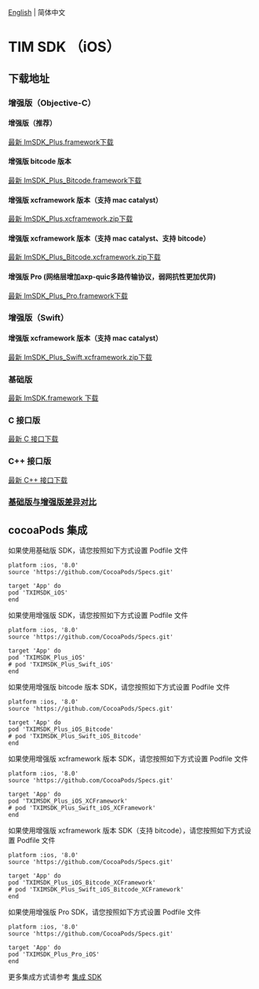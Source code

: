 [English](./README.md) | 简体中文

# TIM SDK （iOS）

## 下载地址

### 增强版（Objective-C）

#### 增强版（推荐）

[最新 ImSDK_Plus.framework下载](https://im.sdk.qcloud.com/download/plus/7.2.4123/ImSDK_Plus_7.2.4123.framework.zip)

#### 增强版 bitcode 版本

[最新 ImSDK_Plus_Bitcode.framework下载](https://im.sdk.qcloud.com/download/plus/7.2.4123/ImSDK_Plus_7.2.4123_Bitcode.framework.zip)

#### 增强版 xcframework 版本（支持 mac catalyst）

[最新 ImSDK_Plus.xcframework.zip下载](https://im.sdk.qcloud.com/download/plus/7.2.4123/ImSDK_Plus_7.2.4123.xcframework.zip)

#### 增强版 xcframework 版本（支持 mac catalyst、支持 bitcode）

[最新 ImSDK_Plus_Bitcode.xcframework.zip下载](https://im.sdk.qcloud.com/download/plus/7.2.4123/ImSDK_Plus_7.2.4123_Bitcode.xcframework.zip)

#### 增强版 Pro (网络层增加axp-quic多路传输协议，弱网抗性更加优异)

[最新 ImSDK_Plus_Pro.framework下载](https://im.sdk.qcloud.com/download/plus/7.2.4123/ImSDK_Plus_Pro_7.2.4123.framework.zip)


### 增强版（Swift）

#### 增强版 xcframework 版本（支持 mac catalyst）

[最新 ImSDK_Plus_Swift.xcframework.zip下载](https://im.sdk.cloud.tencent.cn/download/plus/7.2.4123/ImSDK_Plus_Swift_7.2.4123.xcframework.zip)


### 基础版 
[最新 ImSDK.framework 下载](https://im.sdk.qcloud.com/download/standard/5.1.62/TIM_SDK_iOS_latest_framework.zip)

### C 接口版
[最新 C 接口下载](https://im.sdk.qcloud.com/download/plus/7.2.4123/cross_platform/ImSDK_iOS_C_7.2.4123.framework.zip)

### C++ 接口版
[最新 C++ 接口下载](https://im.sdk.cloud.tencent.cn/download/plus/7.2.4123/cross_platform/ImSDK_iOS_CPP_7.2.4123.framework.zip)

### [基础版与增强版差异对比](https://github.com/tencentyun/TIMSDK#%E5%9F%BA%E7%A1%80%E7%89%88%E4%B8%8E%E5%A2%9E%E5%BC%BA%E7%89%88%E5%B7%AE%E5%BC%82%E5%AF%B9%E6%AF%94)

## cocoaPods 集成
如果使用基础版 SDK，请您按照如下方式设置 Podfile 文件

```
platform :ios, '8.0'
source 'https://github.com/CocoaPods/Specs.git'

target 'App' do
pod 'TXIMSDK_iOS'
end
```

如果使用增强版 SDK，请您按照如下方式设置 Podfile 文件
```
platform :ios, '8.0'
source 'https://github.com/CocoaPods/Specs.git'

target 'App' do
pod 'TXIMSDK_Plus_iOS'
# pod 'TXIMSDK_Plus_Swift_iOS'
end
```

如果使用增强版 bitcode 版本 SDK，请您按照如下方式设置 Podfile 文件
```
platform :ios, '8.0'
source 'https://github.com/CocoaPods/Specs.git'

target 'App' do
pod 'TXIMSDK_Plus_iOS_Bitcode'
# pod 'TXIMSDK_Plus_Swift_iOS_Bitcode'
end
```

如果使用增强版 xcframework 版本 SDK，请您按照如下方式设置 Podfile 文件
```
platform :ios, '8.0'
source 'https://github.com/CocoaPods/Specs.git'

target 'App' do
pod 'TXIMSDK_Plus_iOS_XCFramework'
# pod 'TXIMSDK_Plus_Swift_iOS_XCFramework'
end
```

如果使用增强版 xcframework 版本 SDK（支持 bitcode），请您按照如下方式设置 Podfile 文件
```
platform :ios, '8.0'
source 'https://github.com/CocoaPods/Specs.git'

target 'App' do
pod 'TXIMSDK_Plus_iOS_Bitcode_XCFramework'
# pod 'TXIMSDK_Plus_Swift_iOS_Bitcode_XCFramework'
end
```

如果使用增强版 Pro SDK，请您按照如下方式设置 Podfile 文件
```
platform :ios, '8.0'
source 'https://github.com/CocoaPods/Specs.git'

target 'App' do
pod 'TXIMSDK_Plus_Pro_iOS'
end
```

更多集成方式请参考 <a href="https://cloud.tencent.com/document/product/269/32673">集成 SDK</a>
